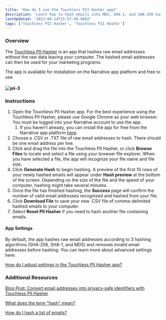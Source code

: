 ```yaml
---
title: 'How do I use the Touchless PII Hasher app?'
description: 'Learn how to hash emails into MD5, SHA-1, and SHA-256 hashed emails using our email hash generator, the Touchless PII Hasher.'
lastUpdated: '2023-06-14T15:57:49.888Z'
tags: ['Touchless PII Hasher', 'Touchless PII Hasher']
---
```

### Overview

The [Touchless PII Hasher](https://app.narrative.io/app/touchless-pii-hasher) is an app that hashes raw email addresses without the raw data leaving your computer. The hashed email addresses can then be used for your marketing programs.

The app is available for installation on the Narrative app platform and free to use.

#### ![pii-3](https://solutions.narrative.io/hubfs/pii-3.gif)

### Instructions

1.  Open the Touchless PII Hasher app. For the best experience using the Touchless PII Hasher, please use Google Chrome as your web browser. You must be logged into your Narrative account to use the app.
    1.  If you haven't already, you can install the app for free from the Narrative app platform [here](https://app.narrative.io/app/touchless-pii-hasher).
2.  Choose a .CSV or .TXT file of raw email addresses to hash. There should be one email address per line.
3.  Click and drag the file into the Touchless PII Hasher, or click **Browse Files** to locate and select a file using your browser file explorer. When you have selected a file, the app will recognize your file name and file size.
4.  Click **Generate Hash** to begin hashing. A preview of the first 10 rows of your newly hashed emails will appear under **Hash preview** at the bottom of the screen. Depending on the size of the file and the speed of your computer, hashing might take several minutes.
5.  Once the file has finished hashing, the **Success** page will confirm the number of valid email addresses recognized and hashed from your file.
6.  Click **Download File** to save your new .CSV file of comma-delimited hashed emails to your computer.
7.  Select **Reset PII Hasher** if you need to hash another file containing emails.

#### App Settings

By default, the app hashes raw email addresses according to 3 hashing algorithms (SHA-256, SHA-1, and MD5) and removes invalid email addresses before hashing. You can learn more about advanced settings here:

[How do I adjust settings in the Touchless PII Hasher app?](https://kb.narrative.io/how-do-i-adjust-settings-in-the-touchless-pii-hasher-app)

### Additional Resources

[Blog Post: Convert email addresses into privacy-safe identifiers with Touchless PII Hasher](https://blog.narrative.io/touchless-pii-hasher)

[What does the term "hash" mean?](https://kb.narrative.io/what-is-hashing)

[How do I hash a list of emails?](https://kb.narrative.io/how-do-i-hash-an-email-mac-os)
